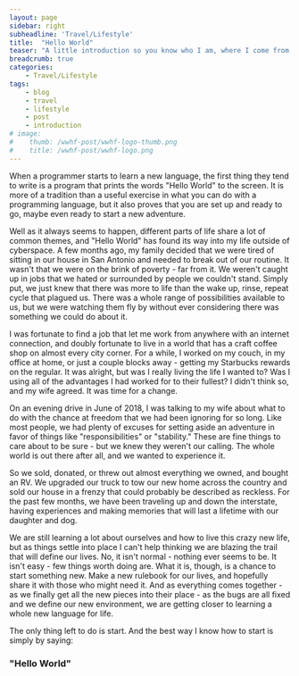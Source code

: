 ```yaml
---
layout: page
sidebar: right
subheadline: 'Travel/Lifestyle'
title:  "Hello World"
teaser: "A little introduction so you know who I am, where I come from, and in a word...why."
breadcrumb: true
categories:
    - Travel/Lifestyle
tags:
    - blog
    - travel
    - lifestyle
    - post
    - introduction
# image:
#    thumb: /wwhf-post/wwhf-logo-thumb.png
#    title: /wwhf-post/wwhf-logo.png
---
```

When a programmer starts to learn a new language, the first thing they tend to write is a program that prints the words "Hello World" to the screen.  It is more of a tradition than a useful exercise in what you can do with a programming language, but it also proves that you are set up and ready to go, maybe even ready to start a new adventure.

Well as it always seems to happen, different parts of life share a lot of common themes, and "Hello World" has found its way into my life outside of cyberspace.  A few months ago, my family decided that we were tired of sitting in our house in San Antonio and needed to break out of our routine.  It wasn't that we were on the brink of poverty - far from it.  We weren't caught up in jobs that we hated or surrounded by people we couldn't stand.  Simply put, we just knew that there was more to life than the wake up, rinse, repeat cycle that plagued us.  There was a whole range of possibilities available to us, but we were watching them fly by without ever considering there was something we could do about it.

I was fortunate to find a job that let me work from anywhere with an internet connection, and doubly fortunate to live in a world that has a craft coffee shop on almost every city corner.  For a while, I worked on my couch, in my office at home, or just a couple blocks away - getting my Starbucks rewards on the regular.  It was alright, but was I really living the life I wanted to?  Was I using all of the advantages I had worked for to their fullest?  I didn't think so, and my wife agreed.  It was time for a change.

On an evening drive in June of 2018, I was talking to my wife about what to do with the chance at freedom that we had been ignoring for so long.  Like most people, we had plenty of excuses for setting aside an adventure in favor of things like "responsibilities" or "stability."  These are fine things to care about to be sure - but we knew they weren't our calling.  The whole world is out there after all, and we wanted to experience it.

So we sold, donated, or threw out almost everything we owned, and bought an RV.  We upgraded our truck to tow our new home across the country and sold our house in a frenzy that could probably be described as reckless.  For the past few months, we have been traveling up and down the interstate, having experiences and making memories that will last a lifetime with our daughter and dog.

We are still learning a lot about ourselves and how to live this crazy new life, but as things settle into place I can't help thinking we are blazing the trail that will define our lives.  No, it isn't normal - nothing ever seems to be.  It isn't easy - few things worth doing are.  What it is, though, is a chance to start something new.  Make a new rulebook for our lives, and hopefully share it with those who might need it.  And as everything comes together - as we finally get all the new pieces into their place - as the bugs are all fixed and we define our new environment, we are getting closer to learning a whole new language for life.

The only thing left to do is start.  And the best way I know how to start is simply by saying:

### "Hello World"
